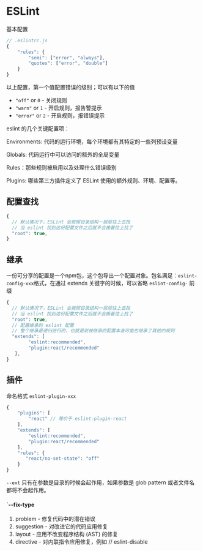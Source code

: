 # ESLint

基本配置

```javascript
// .eslintrc.js
{
    "rules": {
        "semi": ["error", "always"],
        "quotes": ["error", "double"]
    }
}
```

以上配置，第一个值配置错误的级别；可以有以下的值

- `"off"` or `0` - 关闭规则
- `"warn"` or `1` - 开启规则，报告警提示
- `"error"` or `2` - 开启规则，报错误提示



eslint 的几个关键配置项：

Environments: 代码的运行环境，每个环境都有其特定的一些列预设变量

Globals: 代码运行中可以访问的额外的全局变量

Rules：那些规则被启用以及处理什么错误级别

Plugins: 哪些第三方插件定义了 ESLint 使用的额外规则、环境、配置等。



## 配置查找

```javascript
{
  // 默认情况下，ESLint 会按照目录结构一层层往上去找
  // 当 eslint 找到这份配置文件之后就不会接着往上找了
  "root": true,
}
```



## 继承

一份可分享的配置是一个npm包，这个包导出一个配置对象。包名满足：`eslint-config-xxx`格式，在通过 extends 关键字的时候，可以省略 `eslint-config-` 前缀

```javascript
{
  // 默认情况下，ESLint 会按照目录结构一层层往上去找
  // 当 eslint 找到这份配置文件之后就不会接着往上找了
  "root": true,
  // 配置继承的 eslint 配置
  // 整个继承是递归进行的，也就是说被继承的配置本身可能也继承了其他的规则
  "extends": [ 
        "eslint:recommended",
        "plugin:react/recommended"
   ],
}
```



## 插件

命名格式 `eslint-plugin-xxx`

```javascript
{
    "plugins": [
        "react" // 等价于 eslint-plugin-react
    ],
    "extends": [
        "eslint:recommended",
        "plugin:react/recommended"
    ],
    "rules": {
       "react/no-set-state": "off"
    }
}
```



`--ext` 只有在参数是目录的时候会起作用，如果参数是 glob pattern 或者文件名都将不会起作用。

#### `--fix-type

1. problem - 修复代码中的潜在错误 
2. suggestion - 对改进它的代码应用修复 
3. layout - 应用不改变程序结构 (AST) 的修复 
4. directive - 对内联指令应用修复，例如 // eslint-disable 